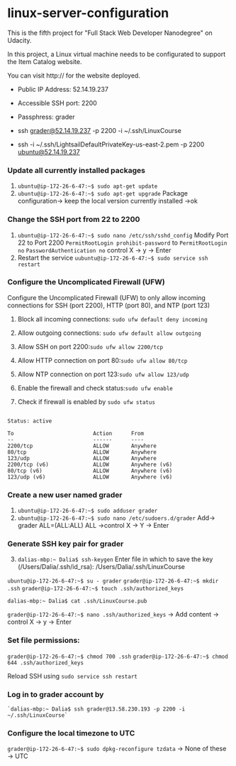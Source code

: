 # linux-server-configuration


This is the fifth project for "Full Stack Web Developer Nanodegree" on Udacity.

In this project, a Linux virtual machine needs to be configurated to support the Item Catalog website.

You can visit http:// for the website deployed.
* Public IP Address: 52.14.19.237
* Accessible SSH port: 2200
* Passphress: grader

* ssh grader@52.14.19.237 -p 2200 -i ~/.ssh/LinuxCourse
* ssh -i ~/.ssh/LightsailDefaultPrivateKey-us-east-2.pem -p 2200 ubuntu@52.14.19.237

### Update all currently installed packages

   1. `ubuntu@ip-172-26-6-47:~$ sudo apt-get update`
   2. `ubuntu@ip-172-26-6-47:~$ sudo apt-get upgrade`
   Package configuration-> keep the local version currently installed ->ok

### Change the SSH port from 22 to 2200
 
   1. `ubuntu@ip-172-26-6-47:~$ sudo nano /etc/ssh/sshd_config` 
      Modify Port 22 to Port 2200
      `PermitRootLogin prohibit-password` to `PermitRootLogin no`
      `PasswordAuthentication no`
      control X -> y -> Enter
   2. Restart the service `uubuntu@ip-172-26-6-47:~$ sudo service ssh restart`


### Configure the Uncomplicated Firewall (UFW)

   Configure the Uncomplicated Firewall (UFW) to only allow incoming connections for SSH (port 2200), HTTP (port 80), and NTP (port 123)
   
   1. Block all incoming connections: `sudo ufw default deny incoming`
   2. Allow outgoing connections: `sudo ufw default allow outgoing`
   3. Allow SSH on port 2200:`sudo ufw allow 2200/tcp`
   4. Allow HTTP connection on port 80:`sudo ufw allow 80/tcp`
   5. Allow NTP connection on port 123:`sudo ufw allow 123/udp`
   6. Enable the firewall and check status:`sudo ufw enable` 

   7. Check if firewall is enabled by `sudo ufw status`

  ``` ubuntu@ip-172-26-6-47:~$ sudo ufw status
  
Status: active

To                         Action      From
--                         ------      ----
2200/tcp                   ALLOW       Anywhere                  
80/tcp                     ALLOW       Anywhere                  
123/udp                    ALLOW       Anywhere                  
2200/tcp (v6)              ALLOW       Anywhere (v6)             
80/tcp (v6)                ALLOW       Anywhere (v6)             
123/udp (v6)               ALLOW       Anywhere (v6)   
```

### Create a new user named grader  
   
   1. `ubuntu@ip-172-26-6-47:~$ sudo adduser grader`
   2. `ubuntu@ip-172-26-6-47:~$ sudo nano /etc/sudoers.d/grader` Add-> grader ALL=(ALL:ALL) ALL ->control X -> Y -> Enter

### Generate SSH key pair for grader
   
   3. `dalias-mbp:~ Dalia$ ssh-keygen`
   Enter file in which to save the key (/Users/Dalia/.ssh/id_rsa): /Users/Dalia/.ssh/LinuxCourse

   `ubuntu@ip-172-26-6-47:~$ su - grader`
   `grader@ip-172-26-6-47:~$ mkdir .ssh`
   `grader@ip-172-26-6-47:~$ touch .ssh/authorized_keys`

   `dalias-mbp:~ Dalia$ cat .ssh/LinuxCourse.pub`

   `grader@ip-172-26-6-47:~$ nano .ssh/authorized_keys` -> Add content -> control X -> y -> Enter

### Set file permissions:

   `grader@ip-172-26-6-47:~$ chmod 700 .ssh`
   `grader@ip-172-26-6-47:~$ chmod  644 .ssh/authorized_keys`

   Reload SSH using `sudo service ssh restart`

### Log in to grader account by

    `dalias-mbp:~ Dalia$ ssh grader@13.58.230.193 -p 2200 -i ~/.ssh/LinuxCourse`

### Configure the local timezone to UTC
   
   `grader@ip-172-26-6-47:~$ sudo dpkg-reconfigure tzdata` -> None of these -> UTC



